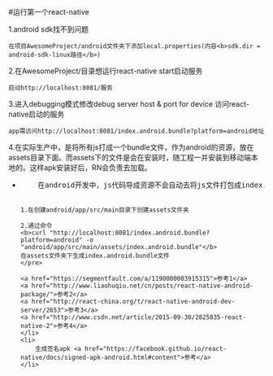 #运行第一个react-native

1.android sdk找不到问题

    在项目AwesomeProject/android文件夹下添加local.properties(内容<b>sdk.dir = android-sdk-linux路径</b>)

2.在AwesomeProject/目录想运行react-native start启动服务

    启动http://localhost:8081/服务

3.进入debugging模式修改debug server host & port for device 访问react-native启动的服务

    app需访问http://localhost:8081/index.android.bundle?platform=android地址


4.在实际生产中，是将所有js打成一个bundle文件，作为android的资源，放在assets目录下面。而assets下的文件是会在安装时，随工程一并安装到移动端本地的。这样apk安装好后，RN会负责去加载。

<ul>
    <li>
    <pre>
    在android开发中，js代码导成资源不会自动去将js文件打包成index.android.bundle并放到项目android/app/src/main/assets/目录
    
    1.在创建android/app/src/main目录下创建assets文件夹
    
    2.通过命令
    <b>curl "http://localhost:8081/index.android.bundle?platform=android" -o "android/app/src/main/assets/index.android.bundle"</b>
    在assets文件夹下生成index.android.bundle文件
    </pre>
    
    <a href="https://segmentfault.com/a/1190000003915315">参考1</a>
    <a href="http://www.liaohuqiu.net/cn/posts/react-native-android-package/">参考2</a>
    <a href="http://react-china.org/t/react-native-android-dev-server/2653">参考3</a>
    <a href="http://www.csdn.net/article/2015-09-30/2825835-react-native-2">参考4</a>
    </li>
    <li>
        生成签名apk <a href="https://facebook.github.io/react-native/docs/signed-apk-android.html#content">参考</a>
    </li>
</ul>

